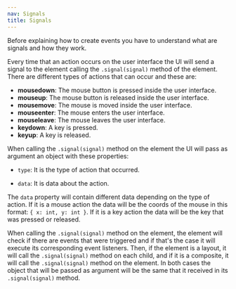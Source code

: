 ```yaml
---
nav: Signals
title: Signals
---
```


Before explaining how to create events you have to understand what are signals and how they work.

Every time that an action occurs on the user interface the UI will send a signal to the element calling the `.signal(signal)` method of the element. There are different types of actions that can occur and these are:

- **mousedown**: The mouse button is pressed inside the user interface.
- **mouseup**: The mouse button is released inside the user interface.
- **mousemove**: The mouse is moved inside the user interface.
- **mouseenter**: The mouse enters the user interface.
- **mouseleave**: The mouse leaves the user interface.
- **keydown**: A key is pressed.
- **keyup**: A key is released.

When calling the `.signal(signal)` method on the element the UI will pass as argument an object with these properties:

- `type`: It is the type of action that occurred.

- `data`: It is data about the action.

The `data` property will contain different data depending on the type of action. If it is a mouse action the data will be the coords of the mouse in this format: `{ x: int, y: int }`. If it is a key action the data will be the key that was pressed or released.

When calling the `.signal(signal)` method on the element, the element will check if there are events that were triggered and if that's the case it will execute its corresponding event listeners. Then, if the element is a layout, it will call the `.signal(signal)` method on each child, and if it is a composite, it will call the `.signal(signal)` method on the element. In both cases the object that will be passed as argument will be the same that it received in its `.signal(signal)` method.
